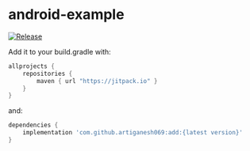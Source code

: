 # android-example

[![Release](https://jitpack.io/v/artiganesh069/add.svg)](https://jitpack.io/#artiganesh069/add)

Add it to your build.gradle with:
```gradle
allprojects {
    repositories {
        maven { url "https://jitpack.io" }
    }
}
```
and:

```gradle
dependencies {
    implementation 'com.github.artiganesh069:add:{latest version}'
}
```
